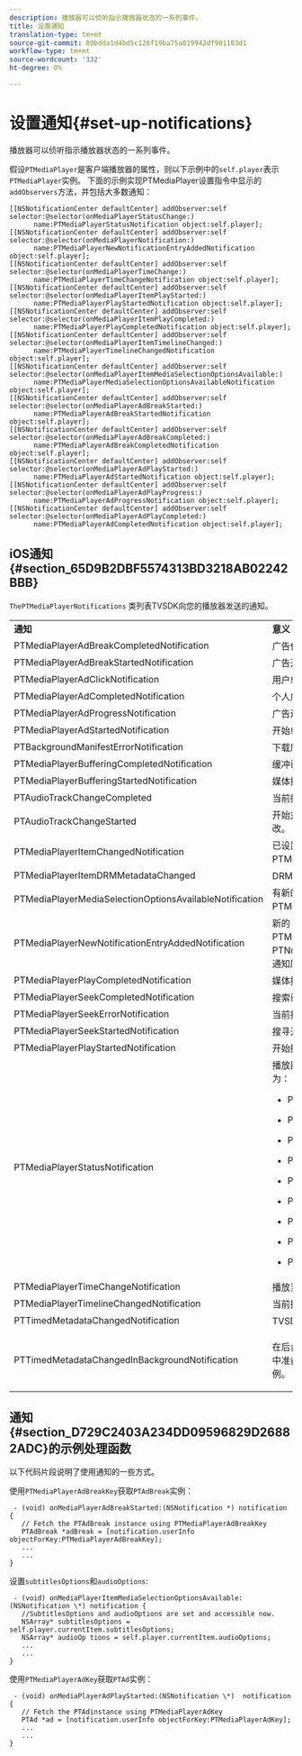 ```yaml
---
description: 播放器可以侦听指示播放器状态的一系列事件。
title: 设置通知
translation-type: tm+mt
source-git-commit: 89bdda1d4bd5c126f19ba75a819942df901183d1
workflow-type: tm+mt
source-wordcount: '332'
ht-degree: 0%

---
```



# 设置通知{#set-up-notifications}

播放器可以侦听指示播放器状态的一系列事件。

假设`PTMediaPlayer`是客户端播放器的属性，则以下示例中的`self.player`表示`PTMediaPlayer`实例。 下面的示例实现PTMediaPlayer设置指令中显示的`addObservers`方法，并包括大多数通知：

```
[[NSNotificationCenter defaultCenter] addObserver:self selector:@selector(onMediaPlayerStatusChange:)  
      name:PTMediaPlayerStatusNotification object:self.player]; 
[[NSNotificationCenter defaultCenter] addObserver:self selector:@selector(onMediaPlayerNotification:)  
      name:PTMediaPlayerNewNotificationEntryAddedNotification object:self.player]; 
[[NSNotificationCenter defaultCenter] addObserver:self selector:@selector(onMediaPlayerTimeChange:)  
      name:PTMediaPlayerTimeChangeNotification object:self.player]; 
[[NSNotificationCenter defaultCenter] addObserver:self selector:@selector(onMediaPlayerItemPlayStarted:)  
      name:PTMediaPlayerPlayStartedNotification object:self.player]; 
[[NSNotificationCenter defaultCenter] addObserver:self selector:@selector(onMediaPlayerItemPlayCompleted:)  
      name:PTMediaPlayerPlayCompletedNotification object:self.player]; 
[[NSNotificationCenter defaultCenter] addObserver:self selector:@selector(onMediaPlayerItemTimelineChanged:)  
      name:PTMediaPlayerTimelineChangedNotification object:self.player]; 
[[NSNotificationCenter defaultCenter] addObserver:self selector:@selector(onMediaPlayerItemMediaSelectionOptionsAvailable:)  
      name:PTMediaPlayerMediaSelectionOptionsAvailableNotification object:self.player]; 
[[NSNotificationCenter defaultCenter] addObserver:self selector:@selector(onMediaPlayerAdBreakStarted:)  
      name:PTMediaPlayerAdBreakStartedNotification object:self.player]; 
[[NSNotificationCenter defaultCenter] addObserver:self selector:@selector(onMediaPlayerAdBreakCompleted:)  
      name:PTMediaPlayerAdBreakCompletedNotification object:self.player]; 
[[NSNotificationCenter defaultCenter] addObserver:self selector:@selector(onMediaPlayerAdPlayStarted:)  
      name:PTMediaPlayerAdStartedNotification object:self.player]; 
[[NSNotificationCenter defaultCenter] addObserver:self selector:@selector(onMediaPlayerAdPlayProgress:)  
      name:PTMediaPlayerAdProgressNotification object:self.player]; 
[[NSNotificationCenter defaultCenter] addObserver:self selector:@selector(onMediaPlayerAdPlayCompleted:)  
      name:PTMediaPlayerAdCompletedNotification object:self.player]; 
```

## iOS通知{#section_65D9B2DBF5574313BD3218AB02242BBB}

`ThePTMediaPlayerNotifications` 类列表TVSDK向您的播放器发送的通知。

<table frame="all" colsep="1" rowsep="1" id="table_ios_notifications"> 
 <tbody> 
  <tr rowsep="1"> 
   <td colname="1"> <b>通知</b> </td> 
   <td colname="2"> <b>意义</b> </td> 
  </tr> 
  <tr rowsep="1"> 
   <td colname="1"> <span class="codeph"> PTMediaPlayerAdBreakCompletedNotification  </span> </td> 
   <td colname="2"> 广告休息结束。 </td> 
  </tr> 
  <tr rowsep="1"> 
   <td colname="1"> <span class="codeph"> PTMediaPlayerAdBreakStartedNotification  </span> </td> 
   <td colname="2"> 广告开始了。 </td> 
  </tr> 
  <tr rowsep="1"> 
   <td colname="1"> <span class="codeph"> PTMediaPlayerAdClickNotification  </span> </td> 
   <td colname="2"> 用户单击了横幅广告。 </td> 
  </tr> 
  <tr rowsep="1"> 
   <td colname="1"> <span class="codeph"> PTMediaPlayerAdCompletedNotification  </span> </td> 
   <td colname="2"> 个人广告结束。 </td> 
  </tr> 
  <tr rowsep="1"> 
   <td colname="1"> <span class="codeph"> PTMediaPlayerAdProgressNotification  </span> </td> 
   <td colname="2"> 广告进展；在播放广告时不断调度。 </td> 
  </tr> 
  <tr rowsep="1"> 
   <td colname="1"> <span class="codeph"> PTMediaPlayerAdStartedNotification  </span> </td> 
   <td colname="2"> 开始单个广告。 </td> 
  </tr> 
  <tr rowsep="1"> 
   <td colname="1"> <span class="codeph"> PTBackgroundManifestErrorNotification  </span> </td> 
   <td colname="2"> 下载后台清单失败。 </td> 
  </tr> 
  <tr rowsep="1"> 
   <td colname="1"> <span class="codeph"> PTMediaPlayerBufferingCompletedNotification  </span> </td> 
   <td colname="2"> 缓冲已完成。 </td> 
  </tr> 
  <tr rowsep="1"> 
   <td colname="1"> <span class="codeph"> PTMediaPlayerBufferingStartedNotification  </span> </td> 
   <td colname="2"> 媒体播放器进入缓冲状态。 </td> 
  </tr> 
  <tr rowsep="1"> 
   <td colname="1"> <span class="codeph"> PTAudioTrackChangeCompleted  </span> </td> 
   <td colname="2"> 当前播放的媒体的音轨更改已完成。 </td> 
  </tr> 
  <tr rowsep="1"> 
   <td colname="1"> <span class="codeph"> PTAudioTrackChangeStarted  </span> </td> 
   <td colname="2"> 开始对当前播放媒体的音轨进行更改。 </td> 
  </tr> 
  <tr rowsep="1"> 
   <td colname="1"> <span class="codeph"> PTMediaPlayerItemChangedNotification  </span> </td> 
   <td colname="2"> 已设置PTMediaPlayer </span>的不同<span class="codeph"> PTMediaPlayerItem </span>。<span class="codeph"> </span></td> 
  </tr> 
  <tr rowsep="1"> 
   <td colname="1"> <span class="codeph"> PTMediaPlayerItemDRMMetadataChanged  </span> </td> 
   <td colname="2"> DRM元数据已更改。 </td> 
  </tr> 
  <tr rowsep="1"> 
   <td colname="1"> <span class="codeph"> PTMediaPlayerMediaSelectionOptionsAvailableNotification  </span> </td> 
   <td colname="2"> 有新的字幕和替代音轨(<span class="codeph"> PTMediaSelectionOption </span>)。 </td> 
  </tr> 
  <tr rowsep="1"> 
   <td colname="1"> <span class="codeph"> PTMediaPlayerNewNotificationEntryAddedNotification  </span> </td> 
   <td colname="2"> 新的<span class="codeph"> PTNotification </span>已添加到当前<span class="codeph"> PTMediaPlayerItem </span>的<span class="codeph"> PTNotificationHistoryItem </span>中，即在通知历史记录中添加通知事件时。 </td> 
  </tr> 
  <tr rowsep="1"> 
   <td colname="1"> <span class="codeph"> PTMediaPlayerPlayCompletedNotification  </span> </td> 
   <td colname="2"> 媒体播放已结束。 </td> 
  </tr> 
  <tr rowsep="1"> 
   <td colname="1"> <span class="codeph"> PTMediaPlayerSeekCompletedNotification  </span> </td> 
   <td colname="2"> 搜索已完成。 </td> 
  </tr> 
  <tr rowsep="1"> 
   <td colname="1"> <span class="codeph"> PTMediaPlayerSeekErrorNotification  </span> </td> 
   <td colname="2"> 当前搜索操作已失败。 </td> 
  </tr> 
  <tr rowsep="1"> 
   <td colname="1"> <span class="codeph"> PTMediaPlayerSeekStartedNotification  </span> </td> 
   <td colname="2"> 搜寻开始。 </td> 
  </tr> 
  <tr rowsep="1"> 
   <td colname="1"> <span class="codeph"> PTMediaPlayerPlayStartedNotification  </span> </td> 
   <td colname="2"> 开始播放。 </td> 
  </tr> 
  <tr rowsep="1"> 
   <td colname="1"> <span class="codeph"> PTMediaPlayerStatusNotification  </span> </td> 
   <td colname="2"> 播放器状态已更改。 可能的状态值为： 
    <ul id="ul_DDBE8CAD5D5A46D2AAA6B98F0754A881"> 
     <li id="li_48F9AD580BCB4BB8A5C2DFED0DF9970F"> <p> <span class="codeph"> PTMediaPlayerStatusCreated  </span> </p> </li> 
     <li id="li_EDFB0765CF14422A95C9119DA3394163"> <p> <span class="codeph"> PTMediaPlayerStatusInitializing  </span> </p> </li> 
     <li id="li_06E1576D50C646C19E88F0F14912F2C0"> <p> <span class="codeph"> PTMediaPlayerStatusInitialized  </span> </p> </li> 
     <li id="li_E8B7157B5B234DFFABC2E5BEC241AB84"> <p> <span class="codeph"> PTMediaPlayerStatusReady  </span> </p> </li> 
     <li id="li_FF2E66B390154EAA8791B4D874CC62E1"> <p> <span class="codeph"> PTMediaPlayerStatusPlaying  </span> </p> </li> 
     <li id="li_6F3306832B7642E4BEE84068383AFAF3"> <p> <span class="codeph"> PTMediaPlayerStatusPaused  </span> </p> </li> 
     <li id="li_AE579AB888954F89A7F1115CAC0655E6"> <p> <span class="codeph"> PTMediaPlayerStatusStopped  </span> </p> </li> 
     <li id="li_A4CEB39374E84B4AA4F7202E67B9BE43"> <p> <span class="codeph"> PTMediaPlayerStatusCompleted  </span> </p> </li> 
     <li id="li_C50EB9C459264641A9FF70EF901D7474"> <p> <span class="codeph"> PTMediaPlayerStatusError  </span> </p> </li> 
    </ul> </td> 
  </tr> 
  <tr rowsep="1"> 
   <td colname="1"> <span class="codeph"> PTMediaPlayerTimeChangeNotification  </span> </td> 
   <td colname="2"> 播放当前时间已更改。 </td> 
  </tr> 
  <tr rowsep="1"> 
   <td colname="1"> <span class="codeph"> PTMediaPlayerTimelineChangedNotification  </span> </td> 
   <td colname="2"> 当前播放器时间轴已更改。 </td> 
  </tr> 
  <tr rowsep="1"> 
   <td colname="1" colsep="1" rowsep="1"> <span class="codeph"> PTTimedMetadataChangedNotification  </span> </td> 
   <td colname="2"> TVSDK遇到第一次出现订阅标记。 </td> 
  </tr> 
  <tr rowsep="1"> 
   <td colname="1"> <span class="codeph"> PTTimedMetadataChangedInBackgroundNotification  </span> </td> 
   <td colname="2"> <p>在后台清单上标识预订的标记，并从中准备新的<span class="codeph"> PTTimedMetadata </span>实例。 </p> </td> 
  </tr> 
 </tbody> 
</table>

## 通知{#section_D729C2403A234DD09596829D26882ADC}的示例处理函数

以下代码片段说明了使用通知的一些方式。

使用`PTMediaPlayerAdBreakKey`获取`PTAdBreak`实例：

```
 - (void) onMediaPlayerAdBreakStarted:(NSNotification *) notification { 
   // Fetch the PTAdBreak instance using PTMediaPlayerAdBreakKey 
   PTAdBreak *adBreak = [notification.userInfo objectForKey:PTMediaPlayerAdBreakKey]; 
   ... 
   ... 
} 
```

设置`subtitlesOptions`和`audioOptions`:

```
 - (void) onMediaPlayerItemMediaSelectionOptionsAvailable:(NSNotification \*) notification { 
   //SubtitlesOptions and audioOptions are set and accessible now. 
   NSArray* subtitlesOptions = self.player.currentItem.subtitlesOptions;  
   NSArray* audioOp tions = self.player.currentItem.audioOptions; 
   ... 
   ... 
} 
```

使用`PTMediaPlayerAdKey`获取`PTAd`实例：

```
 - (void) onMediaPlayerAdPlayStarted:(NSNotification \*)  notification { 
   // Fetch the PTAdinstance using PTMediaPlayerAdKey 
   PTAd *ad = [notification.userInfo objectForKey:PTMediaPlayerAdKey]; 
   ... 
   ... 
} 
```
